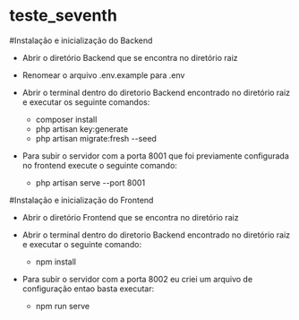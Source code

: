 # teste_seventh

#Instalação e inicialização do Backend
- Abrir o diretório Backend que se encontra no diretório raiz
- Renomear o arquivo .env.example para .env
- Abrir o terminal dentro do diretorio Backend encontrado no diretório raiz e executar os seguinte comandos:

  - composer install
  - php artisan key:generate
  - php artisan migrate:fresh --seed
  
- Para subir o servidor com a porta 8001 que foi previamente configurada no frontend execute o seguinte comando:
  
  - php artisan serve --port 8001
  
#Instalação e inicialização do Frontend
- Abrir o diretório Frontend que se encontra no diretório raiz
- Abrir o terminal dentro do diretorio Backend encontrado no diretório raiz e executar o seguinte comando:

  - npm install
  
- Para subir o servidor com a porta 8002 eu criei um arquivo de configuração entao basta executar:
  
  - npm run serve
